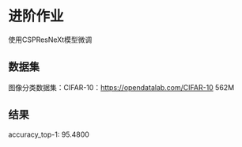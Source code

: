 # 进阶作业

使用CSPResNeXt模型微调

## 数据集

图像分类数据集：CIFAR-10：https://opendatalab.com/CIFAR-10 562M

## 结果

accuracy_top-1: 95.4800
